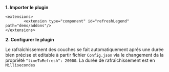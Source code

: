 **1. Importer le plugin**
```
<extensions>
        <extension type="component" id="refreshLegend" path="demo/addons"/>
</extensions>
```
**2. Configurer le plugin**

Le rafraîchissement des couches se fait automatiquement aprés une durée bien précise et editable 
à partir fichier ``Config.json`` via le changement da la propriété `"timeToRefresh": 20000`. La durée de rafraîchissement est
en ``Millisecondes``
